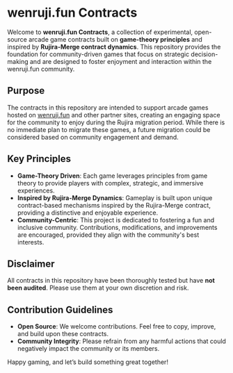 # wenruji.fun Contracts

Welcome to **wenruji.fun Contracts**, a collection of experimental, open-source arcade game contracts built on **game-theory principles** and inspired by **Rujira-Merge contract dynamics**. This repository provides the foundation for community-driven games that focus on strategic decision-making and are designed to foster enjoyment and interaction within the wenruji.fun community.

## Purpose

The contracts in this repository are intended to support arcade games hosted on [wenruji.fun](https://wenruji.fun) and other partner sites, creating an engaging space for the community to enjoy during the Rujira migration period. While there is no immediate plan to migrate these games, a future migration could be considered based on community engagement and demand.

## Key Principles

- **Game-Theory Driven**: Each game leverages principles from game theory to provide players with complex, strategic, and immersive experiences.
- **Inspired by Rujira-Merge Dynamics**: Gameplay is built upon unique contract-based mechanisms inspired by the Rujira-Merge contract, providing a distinctive and enjoyable experience.
- **Community-Centric**: This project is dedicated to fostering a fun and inclusive community. Contributions, modifications, and improvements are encouraged, provided they align with the community's best interests.

## Disclaimer

All contracts in this repository have been thoroughly tested but have **not been audited**. Please use them at your own discretion and risk.

## Contribution Guidelines

- **Open Source**: We welcome contributions. Feel free to copy, improve, and build upon these contracts.
- **Community Integrity**: Please refrain from any harmful actions that could negatively impact the community or its members.

Happy gaming, and let’s build something great together!